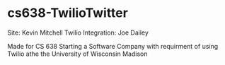 cs638-TwilioTwitter
===========
Site: Kevin Mitchell
Twilio Integration: Joe Dailey

Made for CS 638 Starting a Software Company with requirment of using Twilio athe the University of Wisconsin Madison
